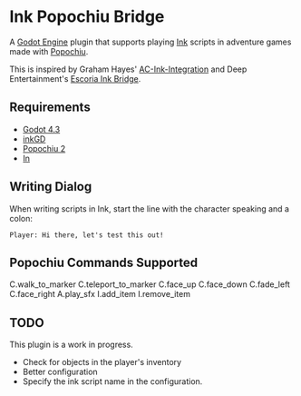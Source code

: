 # Ink Popochiu Bridge

A [Godot Engine](https://godotengine.org/) plugin that supports playing [Ink](https://www.inklestudios.com/ink/) scripts in adventure games made with [Popochiu](https://carenalga.itch.io/popochiu).

This is inspired by Graham Hayes' [AC-Ink-Integration](https://github.com/Graham-Hayes/AC-Ink-Integration) and Deep Entertainment's [Escoria Ink Bridge](https://github.com/deep-entertainment/escoria-ink-bridge).

## Requirements

+ [Godot 4.3](https://godotengine.org/)
+ [inkGD](https://github.com/ephread/inkgd)
+ [Popochiu 2](https://github.com/mapedorr/popochiu)
+ [In](https://github.com/inkle/ink)

## Writing Dialog

When writing scripts in Ink, start the line with the character speaking and a colon:

```
Player: Hi there, let's test this out!
```

## Popochiu Commands Supported

C.walk_to_marker
C.teleport_to_marker
C.face_up
C.face_down
C.fade_left
C.face_right
A.play_sfx
I.add_item
I.remove_item


## TODO

This plugin is a work in progress.

+ Check for objects in the player's inventory
+ Better configuration
+ Specify the ink script name in the configuration.

